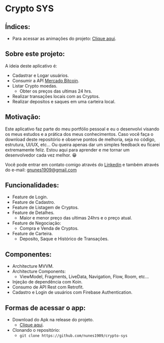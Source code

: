 # Crypto SYS

## Índices:
- Para acessar as animações do projeto: <a href="https://github.com/nunes1909/crypto-sys/wiki">Clique aqui</a>.

## Sobre este projeto:
A ideia deste aplicativo é:
- Cadastrar e Logar usuários.
- Consumir a API <a href="https://www.mercadobitcoin.com.br/api-doc/">Mercado Bitcoin</a>.
- Listar Crypto moedas.
  - Obter os preços das ultimas 24 hrs.
- Realizar transações locais com as Cryptos.
- Realizar depositos e saques em uma carteira local.

## Motivação:
Este aplicativo faz parte do meu portfólio pessoal e eu o desenvolvi visando os meus estudos e a prática dos meus conhecimentos. Caso você faça o download deste repositório e observe pontos de melhoria, seja no código, estrutura, UI/UX, etc... Ou queira apenas dar um simples feedback eu ficarei extremamente feliz. Estou aqui para aprender e me tornar um desenvolvedor cada vez melhor. 😁

Você pode entrar em contato comigo através do <a href="https://www.linkedin.com/in/nunes1909/">Linkedin</a> e também através do e-mail: <a href="mailto:gnunes1909@gmail.com">gnunes1909@gmail.com</a>

## Funcionalidades:
- Feature de Login.
- Feature de Cadastro.
- Feature de Listagem de Cryptos.
- Feature de Detalhes.
  - Maior e menor preço das ultimas 24hrs e o preço atual.
- Feature de Negociação: 
  - Compra e Venda de Cryptos.
- Feature de Carteira.
  - Deposito, Saque e Histórico de Transações.

## Componentes:
- Architecture MVVM.
- Architecture Components:
  - ViewModel, Fragments, LiveData, Navigation, Flow, Room, etc...
- Injeção de dependência com Koin.
- Consumo de API Rest com Retrofit.
- Cadastro e Login de usuários com Firebase Authentication.

## Formas de acessar o app:
- Download do Apk na release do projeto.
  - <a href="https://github.com/nunes1909/crypto-sys/releases/tag/v1.0">Clique aqui</a>.
- Clonando o repositório:
  - ``` git clone https://github.com/nunes1909/crypto-sys ```

